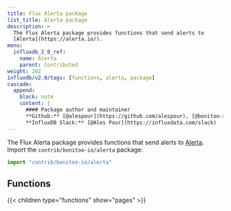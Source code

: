 ```yaml
---
title: Flux Alerta package
list_title: Alerta package
description: >
  The Flux Alerta package provides functions that send alerts to
  [Alerta](https://alerta.io/).
menu:
  influxdb_2_0_ref:
    name: Alerta
    parent: Contributed
weight: 202
influxdb/v2.0/tags: [functions, alerta, package]
cascade:
  append:
    block: note
    content: |
      #### Package author and maintainer
      **Github:** [@alespour](https://github.com/alespour), [@bonitoo-io](https://github.com/bonitoo-io)  
      **InfluxDB Slack:** [@Ales Pour](https://influxdata.com/slack)
---
```


The Flux Alerta package provides functions that send alerts to
[Alerta](https://alerta.io/).
Import the `contrib/bonitoo-io/alerta` package:

```js
import "contrib/bonitoo-io/alerta"
```

## Functions
{{< children type="functions" show="pages" >}}
